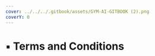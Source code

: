 ```yaml
---
cover: ../../../.gitbook/assets/GYM-AI-GITBOOK (2).png
coverY: 0
---
```


# ▪ Terms and Conditions







